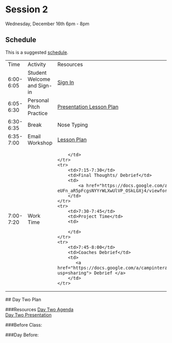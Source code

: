 # Session 2
Wednesday, December 16th 
6pm - 8pm

## Schedule

This is a suggested [schedule](https://docs.google.com/document/d/1uHqFERhMzgQAh7Nj3q11PgTFLDhlvC0jasuusf3tuNI/edit). 

<table>
    <tr>
        <td>Time</td>
        <td>Activity</td>
        <td>Resources</td>
    </tr>
    <tr>
        <td>6:00-6:05</td>
        <td>Student Welcome and Sign-in</td>
        <td>
            <a href="bit.ly/ci-sign"> Sign In  </a>
        </td>
    </tr>
    <tr>
        <td>6:05-6:30</td>
        <td>Personal Pitch Practice</td>
        <td>
            <a href="https://docs.google.com/presentation/d/1sirv_p_7NQ9rQcSljB26IFjFsLDyudHoyfZW9DxY-Lw/edit?usp=sharing"> Presentation </a>
            <a href=https://docs.google.com/document/d/1zJG_eyVw81Rt-uwu6kQzWDEgcLgMGtzkVqhWxeZoJhs/edit> Lesson Plan </a>
        </td>
    </tr>
    <tr>
        <td>6:30-6:35</td>
        <td>Break</td>
        <td>
           Nose Typing
        </td>
    </tr>
    <tr>
        <td>6:35-7:00</td>
        <td>Email Workshop</td>
        <td>
            <a href="https://docs.google.com/document/d/1ig4IktiwWK5UXzf0oNBJBGXHwqFte6JCyVMn2XCuQvk/edit"> Lesson Plan </a>
        </td>
    </tr>
    <tr>
        <td>7:00-7:20</td>
        <td>Work Time</td>
        <td>
          
        </td>
    </tr>
    <tr>
        <td>7:15-7:30</td>
        <td>Final Thoughts/ Debrief</td>
        <td>
            <a href="https://docs.google.com/a/campinteractive.org/forms/d/1kVX-GLm1-eUFn_aR5pFcgsNYYrWLXwUlVP_OSkLGXj4/viewform"> Student Survey </a>
        </td>
    </tr>
    <tr>
        <td>7:30-7:45</td>
        <td>Project Time</td>
        <td>
           
        </td>
    </tr>
    <tr>
        <td>7:45-8:00</td>
        <td>Coaches Debrief</td>
        <td>
           <a href="https://docs.google.com/a/campinteractive.org/document/d/1DPrYP7QbETxPnKjfBLP_ZeuEvbim8UnaXd1tA3tqdEs/edit?usp=sharing"> Debrief </a>
        </td>
    </tr>
</table>
## Day Two Plan

###Resources
[Day Two Agenda](https://docs.google.com/document/d/1uHqFERhMzgQAh7Nj3q11PgTFLDhlvC0jasuusf3tuNI/edit)<br>
[Day Two Presentation](https://docs.google.com/presentation/d/1sirv_p_7NQ9rQcSljB26IFjFsLDyudHoyfZW9DxY-Lw/edit?usp=sharing)

###Before Class:


###Day Before:
